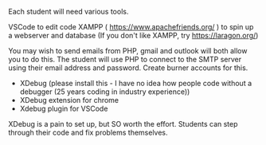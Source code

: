Each student will need various tools.

VSCode to edit code
XAMPP ( https://www.apachefriends.org/ ) to spin up a webserver and database
(If you don't like XAMPP, try https://laragon.org/)

You may wish to send emails from PHP, gmail and outlook will both allow you to do this. 
The student will use PHP to connect to the SMTP server using their email address and password. Create burner accounts for this.

- XDebug (please install this - I have no idea how people code without a debugger (25 years coding in industry experience))
- XDebug extension for chrome
- Xdebug plugin for VSCode

XDebug is a pain to set up, but SO worth the effort. Students can step through their code and fix problems themselves.
